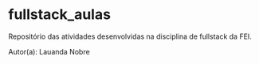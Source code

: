 # fullstack_aulas
Repositório das atividades desenvolvidas na disciplina de fullstack da FEI.

Autor(a): Lauanda Nobre
